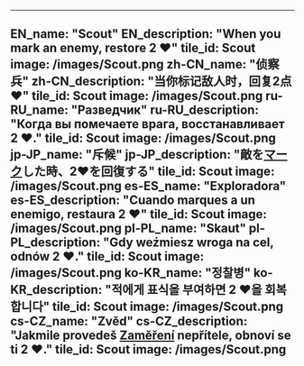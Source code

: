 ---

EN_name: "Scout"
EN_description: "When you mark an enemy, restore 2 ❤️"
tile_id: Scout
image: /images/Scout.png
zh-CN_name: "侦察兵"
zh-CN_description: "当你标记敌人时，回复2点❤️"
tile_id: Scout
image: /images/Scout.png
ru-RU_name: "Разведчик"
ru-RU_description: "Когда вы помечаете врага, восстанавливает 2 ❤️."
tile_id: Scout
image: /images/Scout.png
jp-JP_name: "斥候"
jp-JP_description: "敵を<u>マーク</u>した時、2❤️を回復する"
tile_id: Scout
image: /images/Scout.png
es-ES_name: "Exploradora"
es-ES_description: "Cuando marques a un enemigo, restaura 2 ❤️"
tile_id: Scout
image: /images/Scout.png
pl-PL_name: "Skaut"
pl-PL_description: "Gdy weźmiesz wroga na cel, odnów 2 ❤️."
tile_id: Scout
image: /images/Scout.png
ko-KR_name: "정찰병"
ko-KR_description: "적에게 표식을 부여하면 2 ❤️을 회복합니다"
tile_id: Scout
image: /images/Scout.png
cs-CZ_name: "Zvěd"
cs-CZ_description: "Jakmile provedeš <u>Zaměření</u> nepřítele, obnoví se ti 2 ❤️."
tile_id: Scout
image: /images/Scout.png
---